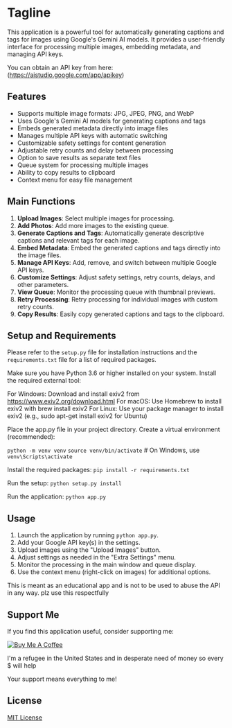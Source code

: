 # Tagline

This application is a powerful tool for automatically generating captions and tags for images using Google's Gemini AI models. It provides a user-friendly interface for processing multiple images, embedding metadata, and managing API keys.

You can obtain an API key from here: (https://aistudio.google.com/app/apikey)


## Features

- Supports multiple image formats: JPG, JPEG, PNG, and WebP
- Uses Google's Gemini AI models for generating captions and tags
- Embeds generated metadata directly into image files
- Manages multiple API keys with automatic switching
- Customizable safety settings for content generation
- Adjustable retry counts and delay between processing
- Option to save results as separate text files
- Queue system for processing multiple images
- Ability to copy results to clipboard
- Context menu for easy file management

## Main Functions

1. **Upload Images**: Select multiple images for processing.
2. **Add Photos**: Add more images to the existing queue.
3. **Generate Captions and Tags**: Automatically generate descriptive captions and relevant tags for each image.
4. **Embed Metadata**: Embed the generated captions and tags directly into the image files.
5. **Manage API Keys**: Add, remove, and switch between multiple Google API keys.
6. **Customize Settings**: Adjust safety settings, retry counts, delays, and other parameters.
7. **View Queue**: Monitor the processing queue with thumbnail previews.
8. **Retry Processing**: Retry processing for individual images with custom retry counts.
9. **Copy Results**: Easily copy generated captions and tags to the clipboard.

## Setup and Requirements

Please refer to the `setup.py` file for installation instructions and the `requirements.txt` file for a list of required packages.

Make sure you have Python 3.6 or higher installed on your system.
Install the required external tool:

For Windows: Download and install exiv2 from https://www.exiv2.org/download.html
For macOS: Use Homebrew to install exiv2 with brew install exiv2
For Linux: Use your package manager to install exiv2 (e.g., sudo apt-get install exiv2 for Ubuntu)

Place the app.py file in your project directory.
Create a virtual environment (recommended):

```python -m venv venv```
```source venv/bin/activate```  # On Windows, use ````venv\Scripts\activate````

Install the required packages:
```pip install -r requirements.txt```

Run the setup:
```python setup.py install```

Run the application:
```python app.py```



## Usage

1. Launch the application by running `python app.py`.
2. Add your Google API key(s) in the settings.
3. Upload images using the "Upload Images" button.
4. Adjust settings as needed in the "Extra Settings" menu.
5. Monitor the processing in the main window and queue display.
6. Use the context menu (right-click on images) for additional options.

This is meant as an educational app and is not to be used to abuse the API in any way. plz use this respectfully 

## Support Me

If you find this application useful, consider supporting me:

[![Buy Me A Coffee](https://www.buymeacoffee.com/assets/img/custom_images/orange_img.png)](https://buymeacoffee.com/milky99)

I'm a refugee in the United States and in desperate need of money so every $ will help

Your support means everything to me!

## License

[MIT License](LICENSE)
